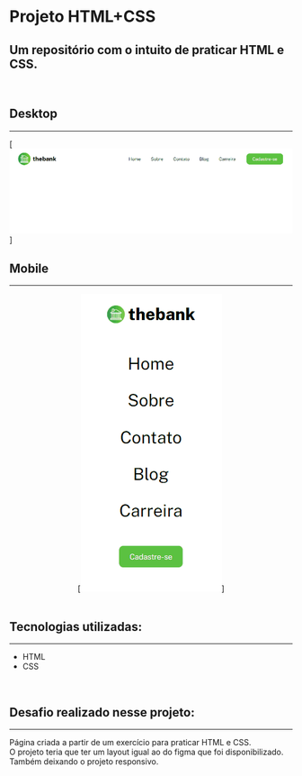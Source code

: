 # Projeto HTML+CSS

## Um repositório com o intuito de praticar HTML e CSS.  

<br>

## Desktop

---

[<img src="Animação-1.gif" alt="gif da tela inicial desktop">]

## Mobile

---

 <center>[<img src="Animação-2.gif" alt="gif da tela inicial mobile">]</center>
<br>


## Tecnologias utilizadas:

---
- HTML
- CSS
<br>

## Desafio realizado nesse projeto:

---
Página criada a partir de um exercício para praticar HTML e CSS. <br>
 O projeto teria que ter um layout igual ao do figma que foi disponibilizado.<br>
 Também deixando o projeto responsivo.